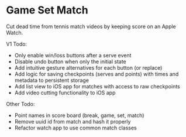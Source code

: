 # Game Set Match

Cut dead time from tennis match videos by keeping score on an Apple Watch.

V1 Todo:
- Only enable win/loss buttons after a serve event
- Disable undo button when only the initial state
- Add intuitive gesture alternatives for each button (or replace)
- Add logic for saving checkpoints (serves and points) with times and metadata to persistent storage
- Add list view to iOS app for matches with access to raw checkpoints
- Add video cutting functionality to iOS app

Other Todo:
- Point names in score board (break, game, set, match)
- Remove uuid id from match and hash it properly
- Refactor watch app to use common match classes
